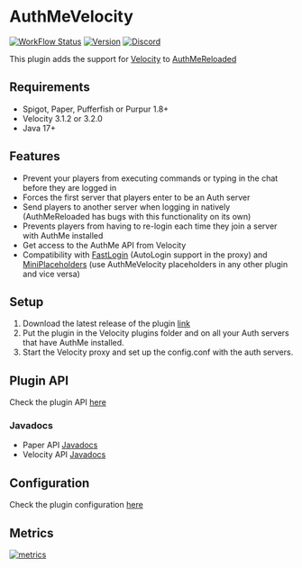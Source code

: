 # AuthMeVelocity
[![WorkFlow Status](https://img.shields.io/github/actions/workflow/status/4drian3d/AuthMeVelocity/gradle.yml?branch=master&style=flat-square)](https://github.com/4drian3d/AuthmeVelocity/actions/workflows/gradle.yml)
[![Version](https://img.shields.io/github/v/release/4drian3d/AuthmeVelocity?color=FFF0&style=flat-square)](https://modrinth.com/plugin/authmevelocity)
[![Discord](https://img.shields.io/discord/899740810956910683?color=7289da&label=Discord)](https://discord.gg/5NMMzK5mAn)

This plugin adds the support for [Velocity](https://velocitypowered.com/) to [AuthMeReloaded](https://github.com/AuthMe/AuthMeReloaded)

## Requirements
- Spigot, Paper, Pufferfish or Purpur 1.8+
- Velocity 3.1.2 or 3.2.0
- Java 17+

## Features
- Prevent your players from executing commands or typing in the chat before they are logged in
- Forces the first server that players enter to be an Auth server
- Send players to another server when logging in natively (AuthMeReloaded has bugs with this functionality on its own)
- Prevents players from having to re-login each time they join a server with AuthMe installed
- Get access to the AuthMe API from Velocity
- Compatibility with [FastLogin](https://github.com/games647/FastLogin) (AutoLogin support in the proxy) and [MiniPlaceholders](https://modrinth.com/plugin/miniplaceholders) (use AuthMeVelocity placeholders in any other plugin and vice versa)

## Setup
1. Download the latest release of the plugin [link](https://modrinth.com/plugin/authmevelocity)
2. Put the plugin in the Velocity plugins folder and on all your Auth servers that have AuthMe installed.
3. Start the Velocity proxy and set up the config.conf with the auth servers.

## Plugin API
Check the plugin API [here](https://github.com/4drian3d/AuthMeVelocity/wiki/Plugin-API)

### Javadocs
- Paper API [Javadocs](https://s01.oss.sonatype.org/service/local/repositories/snapshots/archive/io/github/4drian3d/authmevelocity-api-paper/4.0.0-SNAPSHOT/authmevelocity-api-paper-4.0.0-20230224.155043-1-javadoc.jar/!/io.github._4drianed.authmevelocity.api.paper/module-summary.html)
- Velocity API [Javadocs](https://s01.oss.sonatype.org/service/local/repositories/snapshots/archive/io/github/4drian3d/authmevelocity-api-velocity/4.0.0-SNAPSHOT/authmevelocity-api-velocity-4.0.0-20230224.155043-1-javadoc.jar/!/io.github._4drian3d.authmevelocity.api.velocity/module-summary.html)

## Configuration
Check the plugin configuration [here](https://github.com/4drian3d/AuthMeVelocity/wiki/Configuration)

## Metrics
[![metrics](https://bstats.org/signatures/velocity/AuthMeVelocity.svg)](https://bstats.org/plugin/velocity/AuthMeVelocity/16128)
